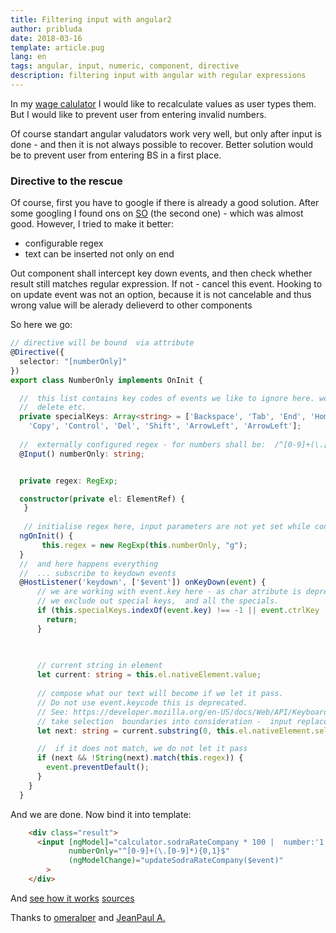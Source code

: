 ```yaml
---
title: Filtering input with angular2
author: pribluda
date: 2018-03-16
template: article.pug
lang: en
tags: angular, input, numeric, component, directive
description: filtering input with angular with regular expressions
---
```


In my [wage calulator](/tools/taxlt/)  I would like to recalculate values as user types them. But I would like to prevent user
from entering invalid numbers. 

<span class="more"/>

Of course standart angular valudators work very well,   but only after input is done -  and then it is not always possible 
to recover. Better solution would  be to prevent user from entering BS in a first place. 

### Directive to  the rescue 

Of course,   first you have to google if there is already a good solution.  After some googling I found ons on [SO](https://stackoverflow.com/questions/41465542/angular2-input-field-to-accept-only-numbers) 
(the second one) - which was almost good.  However, I tried to make it better: 
 
 * configurable regex
 * text can be inserted not only on end
 
Out component shall intercept key down events,  and then check whether result still matches regular expression. If not -  cancel this event. 
Hooking to on update event was not an option, because it is not cancelable and thus wrong value will be alerady delieverd to 
other components    
 
So here we go:

````typescript
// directive will be bound  via attribute
@Directive({
  selector: "[numberOnly]"
})
export class NumberOnly implements OnInit {

  //  this list contains key codes of events we like to ignore here. we will be able to use arrow keys,  
  //  delete etc.  
  private specialKeys: Array<string> = ['Backspace', 'Tab', 'End', 'Home', 'Clear',
    'Copy', 'Control', 'Del', 'Shift', 'ArrowLeft', 'ArrowLeft'];
  
  //  externally configured regex - for numbers shall be:  /^[0-9]+(\.[0-9]*){0,1}$/g
  @Input() numberOnly: string;


  private regex: RegExp;

  constructor(private el: ElementRef) {
   }
   
   // initialise regex here, input parameters are not yet set while construction
  ngOnInit() {
       this.regex = new RegExp(this.numberOnly, "g");
  }
  //  and here happens everything 
  //  ... subscribe to keydown events
  @HostListener('keydown', ['$event']) onKeyDown(event) {
      // we are working with event.key here - as char atribute is deprecated
      // we exclude out special keys,  and all the specials. 
      if (this.specialKeys.indexOf(event.key) !== -1 || event.ctrlKey || event.altKey || event.metaKey) {
        return;
      }

  
  
      // current string in element
      let current: string = this.el.nativeElement.value;
      
      // compose what our text will become if we let it pass. 
      // Do not use event.keycode this is deprecated.
      // See: https://developer.mozilla.org/en-US/docs/Web/API/KeyboardEvent/keyCode
      // take selection  boundaries into consideration -  input replaces what is in between. 
      let next: string = current.substring(0, this.el.nativeElement.selectionStart) + event.key + current.substring(this.el.nativeElement.selectionEnd)

      //  if it does not match, we do not let it pass
      if (next && !String(next).match(this.regex)) {
        event.preventDefault();
      }
    }
  }

```` 

And we are done.  Now bind it into  template:
````html
    <div class="result">
      <input [ngModel]="calculator.sodraRateCompany * 100 |  number:'1.2-2'" placeholder="{{calculator.sodraRateCompany| number:'1.2-2'}}"
             numberOnly="^[0-9]+(\.[0-9]*){0,1}$"
             (ngModelChange)="updateSodraRateCompany($event)"
        >
    </div>
````

And [see how it works](/tools/taxlt/) [sources](https://github.com/ko5tik/pribluda.de/blob/master/angular/wagelt/src/app/min-wage/min-wage.component.ts)

Thanks to [omeralper](https://stackoverflow.com/users/2425396/omeralper) and [JeanPaul A.](https://stackoverflow.com/users/6666508/jeanpaul-a)
